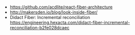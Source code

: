 - https://github.com/acdlite/react-fiber-architecture
- http://makersden.io/blog/look-inside-fiber/
- Didact Fiber: Incremental reconciliation
 https://engineering.hexacta.com/didact-fiber-incremental-reconciliation-b2fe028dcaec